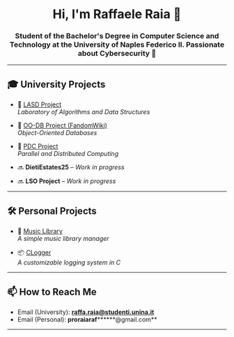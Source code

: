 <h1 align="center">Hi, I'm Raffaele Raia 👋</h1>
<h3 align="center">Student of the Bachelor's Degree in Computer Science and Technology at the University of Naples Federico II. Passionate about Cybersecurity 🔐</h3>

---

## 🎓 University Projects

- 🚀 [LASD Project](https://github.com/GoldStygian/Project_Laboratory_of_Algorithms_and_DataStructure.git)  
  *Laboratory of Algorithms and Data Structures*

- 🚀 [OO-DB Project (FandomWiki)](https://github.com/GoldStygian/ProgettoOO.git)  
  *Object-Oriented Databases*

- 🚀 [PDC Project](https://github.com/GoldStygian/Project_Parallel-And_Distribuited_Computing)  
  *Parallel and Distributed Computing*

- 🔜 **DietiEstates25** – *Work in progress*

- 🔜 **LSO Project** – *Work in progress*

---

## 🛠️ Personal Projects

- 🎵 [Music Library](https://github.com/GoldStygian/Music_library.git)  
  *A simple music library manager*

- 📦 [CLogger](https://github.com/GoldStygian/CLogger)  
  *A customizable logging system in C*

---

## 📫 How to Reach Me

- Email (University): **raffa.raia@studenti.unina.it**  
- Email (Personal): **proraiaraf********@gmail.com**

---